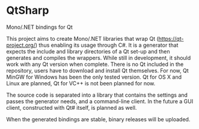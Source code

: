QtSharp
=======

Mono/.NET bindings for Qt

This project aims to create Mono/.NET libraries that wrap Qt (https://qt-project.org/) thus enabling its usage through C#.
It is a generator that expects the include and library directories of a Qt set-up and then generates and compiles the wrappers. While still in development, it should work with any Qt version when complete. There is no Qt included in the repository, users have to download and install Qt themselves. For now, Qt MinGW for Windows has been the only tested version. Qt for OS X and Linux are planned, Qt for VC++ is not been planned for now.

The source code is separated into a library that contains the settings and passes the generator needs, and a command-line client. In the future a GUI client, constructed with Qt# itself, is planned as well.

When the generated bindings are stable, binary releases will be uploaded.
